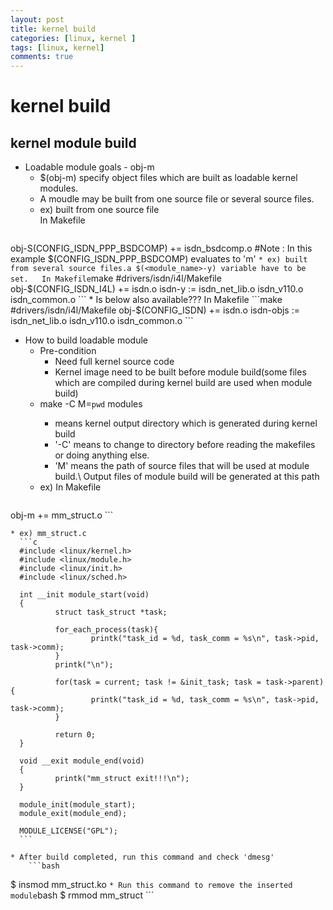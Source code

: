```yaml
---
layout: post
title: kernel build
categories: [linux, kernel ]
tags: [linux, kernel]
comments: true
--- 
```


# kernel build 

## kernel module build

  * Loadable module goals - obj-m
    * $(obj-m) specify object files which are built as loadable kernel modules.
    * A moudle may be built from one source file or several source files.
    * ex) built from one source file  
          In Makefile
        ```make 
obj-S(CONFIG_ISDN_PPP_BSDCOMP) += isdn_bsdcomp.o
#Note : In this example $(CONFIG_ISDN_PPP_BSDCOMP) evaluates to 'm'
        ```
    * ex) built from several source files.a $(<module_name>-y) variable have to be set.  
          In Makefile
        ```make
#drivers/isdn/i4l/Makefile
obj-$(CONFIG_ISDN_I4L) += isdn.o
isdn-y := isdn_net_lib.o isdn_v110.o isdn_common.o
        ```
    * Is below also available???  
      In Makefile
        ```make 
#drivers/isdn/i4l/Makefile
obj-$(CONFIG_ISDN) += isdn.o
isdn-objs := isdn_net_lib.o isdn_v110.o isdn_common.o
        ```

  * How to build loadable module
    * Pre-condition
      * Need full kernel source code
      * Kernel image need to be built before module build(some files which are compiled during kernel build are used when module build)
    * make -C <path-to-kernel> M=`pwd` modules
      * <path-to-kernel> means kernel output directory which is generated during kernel build
      * '-C' means to change to directory <path-to-kernel> before reading the makefiles or doing anything else.
      * 'M' means the path of source files that will be used at module build.\\ Output files of module build will be generated at this path
    * ex) In Makefile
        ```make
obj-m += mm_struct.o
        ```

    * ex) mm_struct.c
      ```c
      #include <linux/kernel.h>
      #include <linux/module.h>
      #include <linux/init.h>
      #include <linux/sched.h>
      
      int __init module_start(void)
      {
              struct task_struct *task;
      
              for_each_process(task){
                      printk("task_id = %d, task_comm = %s\n", task->pid, task->comm);
              }
              printk("\n");
      
              for(task = current; task != &init_task; task = task->parent){
                      printk("task_id = %d, task_comm = %s\n", task->pid, task->comm);
              }
      
              return 0;
      }
      
      void __exit module_end(void)
      {
              printk("mm_struct exit!!!\n");
      }
      
      module_init(module_start);
      module_exit(module_end);
      
      MODULE_LICENSE("GPL");
      ```

    * After build completed, run this command and check 'dmesg'
        ```bash
$ insmod mm_struct.ko</code>
        ```
    * Run this command to remove the inserted module
        ```bash
$ rmmod mm_struct
        ```
